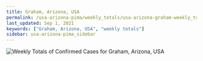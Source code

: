 ```yaml
---
title: Graham, Arizona, USA
permalink: /usa-arizona-pima/weekly_totals/usa-arizona-graham-weekly_totals.html
last_updated: Sep 1, 2021
keywords: ["Graham, Arizona, USA", "weekly totals"]
sidebar: usa-arizona-pima_sidebar
---
```


![Weekly Totals of Confirmed Cases for Graham, Arizona, USA](/covid_tracker/images/graphs/usa-arizona-graham-weekly_totals_graph.png)
